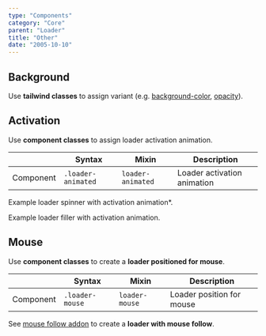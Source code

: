 ```yaml
---
type: "Components"
category: "Core"
parent: "Loader"
title: "Other"
date: "2005-10-10"
---
```


## Background

Use **tailwind classes** to assign variant (e.g. [background-color](https://tailwindcss.com/docs/background-color), [opacity](https://tailwindcss.com/docs/opacity)).

<demo>
  <demovanilla src="vanilla/components/core/loader/background-spinner">
  </demovanilla>
  <demovanilla src="vanilla/components/core/loader/background-filler">
  </demovanilla>
</demo>

## Activation

Use **component classes** to assign loader activation animation. 

<div class="table-scroll">

|                      | Syntax                          | Mixin            | Description                   |
| ----------------------- | ----------------------------------------- | -----------------------------| ----------------------------- |
| Component                  | `.loader-animated`                     | `loader-animated`                | Loader activation animation            |

</div>

Example loader spinner with activation animation*.

<demo>
  <demovanilla src="vanilla/components/core/loader/js-spinner">
  </demovanilla>
</demo>

Example loader filler with activation animation.

<demo>
  <demovanilla src="vanilla/components/core/loader/js-filler">
  </demovanilla>
</demo>

## Mouse

Use **component classes** to create a **loader positioned for mouse**.

<div class="table-scroll">

|                      | Syntax                          | Mixin            | Description                   |
| ----------------------- | ----------------------------------------- | -----------------------------| ----------------------------- |
| Component                  | `.loader-mouse`                     | `loader-mouse`                | Loader position for mouse            |

</div>

See [mouse follow addon](/components/addons/mouse-follow) to create a **loader with mouse follow**.
